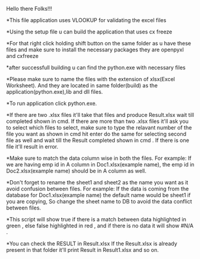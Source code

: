 Hello there Folks!!!

*This file application uses VLOOKUP for validating the excel files

*Using the setup file u can build the application that uses cx freeze

*For that right click holding shift button on the same folder as u have these files and make sure to
install the necessary packages they are openpyxl and cxfreeze

*after successfull building u can find the python.exe with necessary files 

*Please make sure to name the files with the extension of xlsx(Excel Worksheet).
And they are located in same folder(build) as the application(python.exe),lib and dll files.

*To run application click python.exe.

*If there are two .xlsx files it'll take that files and produce Result.xlsx wait till completed shown in cmd.
If there are more than two .xlsx files it'll ask you to select which files to select, 
make sure to type the relavant number of the file you want as shown in cmd hit enter
do the same for selecting second file as well and wait till the Result completed shown in cmd .
If there is one file it'll result in error.

*Make sure to match the data column wise in both the files.
For example: 
If we are having emp id in A column in Doc1.xlsx(example name), 
the emp id in Doc2.xlsx(example name) should be in A column as well.

*Don't forget to rename the sheet1 and sheet2 as the name you want as it avoid confusion between files.
For example:
If the data is coming from the database for Doc1.xlsx(example name) the default name would be sheet1 if you are copying,
So change the sheet name to DB to avoid the data conflict between files.

*This script will show true if there is a match between data highlighted in green ,
else false highlighted in red ,
and if there is no data it will show #N/A .

*You can check the RESULT in Result.xlsx 
If the Result.xlsx is already present in that folder it'll print Result in Result1.xlsx and so on.

